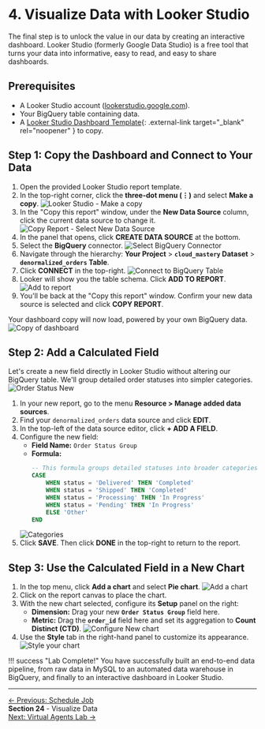 # 4. Visualize Data with Looker Studio

The final step is to unlock the value in our data by creating an interactive dashboard. Looker Studio (formerly Google Data Studio) is a free tool that turns your data into informative, easy to read, and easy to share dashboards.

## Prerequisites

*   A Looker Studio account ([lookerstudio.google.com](https://lookerstudio.google.com)).
*   Your BigQuery table containing data.
*   A [Looker Studio Dashboard Template](https://lookerstudio.google.com/reporting/0022c938-4bbb-41ed-a687-0535843f7d40/page/p_uf4yrqljsd){: .external-link target="_blank" rel="noopener" } to copy.

## Step 1: Copy the Dashboard and Connect to Your Data

1.  Open the provided Looker Studio report template.
2.  In the top-right corner, click the **three-dot menu (⋮)** and select **Make a copy**.
    ![Looker Studio - Make a copy](assets/images/looker-copy.png)
3.  In the "Copy this report" window, under the **New Data Source** column, click the current data source to change it.
    ![Copy Report - Select New Data Source](assets/images/create-data-source.png)
4.  In the panel that opens, click **CREATE DATA SOURCE** at the bottom.
5.  Select the **BigQuery** connector.
    ![Select BigQuery Connector](assets/images/connect-to-bq.png)
6.  Navigate through the hierarchy: **Your Project** > **`cloud_mastery` Dataset** > **`denormalized_orders` Table**.
7.  Click **CONNECT** in the top-right.
    ![Connect to BigQuery Table](assets/images/click-connect.png)
8.  Looker will show you the table schema. Click **ADD TO REPORT**.
    ![Add to report](assets/images/add-to-report.png)
9.  You'll be back at the "Copy this report" window. Confirm your new data source is selected and click **COPY REPORT**.

Your dashboard copy will now load, powered by your own BigQuery data.
![Copy of dashboard](assets/images/copy-of-dashboard.png)

## Step 2: Add a Calculated Field

Let's create a new field directly in Looker Studio without altering our BigQuery table. We'll group detailed order statuses into simpler categories.
![Order Status New](assets/images/new-order.png)

1.  In your new report, go to the menu **Resource > Manage added data sources**.
2.  Find your `denormalized_orders` data source and click **EDIT**.
3.  In the top-left of the data source editor, click **+ ADD A FIELD**.
4.  Configure the new field:
    *   **Field Name:** `Order Status Group`
    *   **Formula:**
        ```sql
        -- This formula groups detailed statuses into broader categories.
        CASE
            WHEN status = 'Delivered' THEN 'Completed'
            WHEN status = 'Shipped' THEN 'Completed'
            WHEN status = 'Processing' THEN 'In Progress'
            WHEN status = 'Pending' THEN 'In Progress'
            ELSE 'Other'
        END
        ```
    ![Categories](assets/images/categories.png)
5.  Click **SAVE**. Then click **DONE** in the top-right to return to the report.

## Step 3: Use the Calculated Field in a New Chart

1.  In the top menu, click **Add a chart** and select **Pie chart**.
    ![Add a chart](assets/images/add-new-chart.png)
2.  Click on the report canvas to place the chart.
3.  With the new chart selected, configure its **Setup** panel on the right:
    *   **Dimension:** Drag your new **`Order Status Group`** field here.
    *   **Metric:** Drag the **`order_id`** field here and set its aggregation to **Count Distinct (CTD)**.
    ![Configure New chart](assets/images/config-new-chart.png)
4.  Use the **Style** tab in the right-hand panel to customize its appearance.
    ![Style your chart](assets/images/style-the-chart.png)

!!! success "Lab Complete!"
    You have successfully built an end-to-end data pipeline, from raw data in MySQL to an automated data warehouse in BigQuery, and finally to an interactive dashboard in Looker Studio.

---

<div class="page-nav">
  <div class="nav-item">
    <a href="../data-pipeline-schedule-job/" class="btn-secondary">← Previous: Schedule Job</a>
  </div>
  <div class="nav-item">
    <span><strong>Section 24</strong> - Visualize Data</span>
  </div>
  <div class="nav-item">
    <a href="../virtual-agent-lab/" class="btn-primary">Next: Virtual Agents Lab →</a>
  </div>
</div>